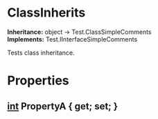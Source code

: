# ClassInherits

**Inheritance:** object → Test.ClassSimpleComments  
**Implements:** Test.IInterfaceSimpleComments  
  
Tests class inheritance.  
  

# Properties

## [int](https://docs.microsoft.com/en-us/dotnet/api/system.int32) PropertyA { get; set; }

